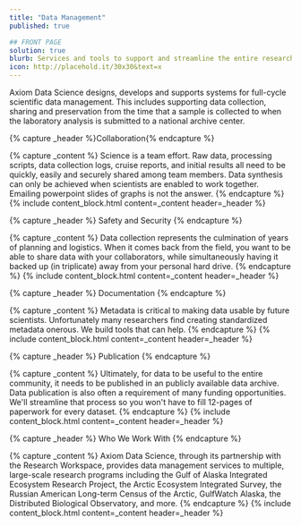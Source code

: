 ```yaml
---
title: "Data Management"
published: true

## FRONT PAGE
solution: true
blurb: Services and tools to support and streamline the entire research lifecycle.
icon: http://placehold.it/30x30&text=x
---
```


Axiom Data Science designs, develops and supports systems for full-cycle scientific data management. This includes supporting data collection, sharing and preservation from the time that a sample is collected to when the laboratory analysis is submitted to a national archive center.

{% capture _header %}Collaboration{% endcapture %}

{% capture _content %}
Science is a team effort. Raw data, processing scripts, data collection logs, cruise reports, and initial results all need to be quickly, easily and securely shared among team members. Data synthesis can only be achieved when scientists are enabled to work together. Emailing powerpoint slides of graphs is not the answer.
{% endcapture %}
{% include content_block.html content=_content header=_header %}

{% capture _header %}
Safety and Security
{% endcapture %}

{% capture _content %}
Data collection represents the culmination of years of planning and logistics. When it comes back from the field, you want to be able to share data with your collaborators, while simultaneously having it backed up (in triplicate) away from your personal hard drive.
{% endcapture %}
{% include content_block.html content=_content header=_header %}

{% capture _header %}
Documentation
{% endcapture %}

{% capture _content %}
Metadata is critical to making data usable by future scientists. Unfortunately many researchers find creating standardized metadata onerous. We build tools that can help.
{% endcapture %}
{% include content_block.html content=_content header=_header %}

{% capture _header %}
Publication
{% endcapture %}

{% capture _content %}
Ultimately, for data to be useful to the entire community, it needs to be published in an publicly available data archive. Data publication is also often a requirement of many funding opportunities. We'll streamline that process so you won't have to fill 12-pages of paperwork for every dataset.
{% endcapture %}
{% include content_block.html content=_content header=_header %}

{% capture _header %}
Who We Work With
{% endcapture %}

{% capture _content %}
Axiom Data Science, through its partnership with the Research Workspace, provides data management services to multiple, large-scale research programs including the Gulf of Alaska Integrated Ecosystem Research Project, the Arctic Ecosystem Integrated Survey, the Russian American Long-term Census of the Arctic, GulfWatch Alaska, the Distributed Biological Observatory, and more.
{% endcapture %}
{% include content_block.html content=_content header=_header %}


